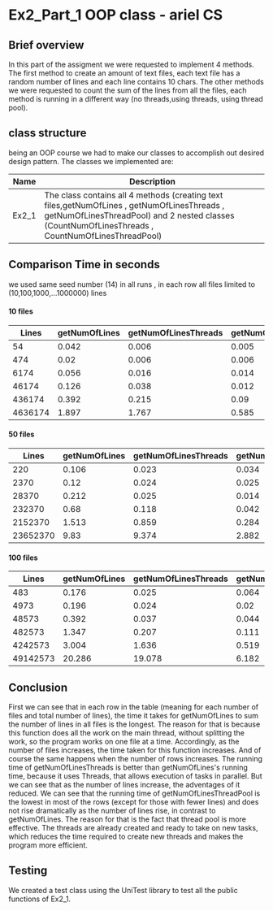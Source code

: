 # Ex2_Part_1 OOP class - ariel CS

## Brief overview
In this part of the assigment we were requested to implement 4 methods.
The first method to create an amount of text files, each text file has a random number of lines and each line contains 10 chars.
The other methods we were requested to count the sum of the lines from all the files, each method is running in a different way (no threads,using threads, using thread pool).
## class structure
being an OOP course we had to make our classes to accomplish out desired design pattern. The classes we implemented are:

| Name                  | Description                                                                                                        |
|-----------------------|--------------------------------------------------------------------------------------------------------------------|
| Ex2_1 | The class contains all 4 methods (creating text files,getNumOfLines , getNumOfLinesThreads , getNumOfLinesThreadPool) and 2 nested classes (CountNumOfLinesThreads , CountNumOfLinesThreadPool) |

## Comparison Time in seconds
we used same seed number (14) in all runs , in each row all files limited to (10,100,1000,...1000000) lines
#### 10 files 
|Lines|getNumOfLines|getNumOfLinesThreads|getNumOfLinesThreadPool|
|---|---|---|---|
|54|0.042|0.006|0.005|
|474|0.02|0.006|0.006|
|6174|0.056|0.016|0.014|
|46174|0.126|0.038|0.012|
|436174|0.392|0.215|0.09|
|4636174|1.897|1.767|0.585|
#### 50 files
|Lines|getNumOfLines|getNumOfLinesThreads|getNumOfLinesThreadPool|
|---|---|---|---|
|220|0.106|0.023|0.034|
|2370|0.12|0.024|0.025|
|28370|0.212|0.025|0.014|
|232370|0.68|0.118|0.042|
|2152370|1.513|0.859|0.284|
|23652370|9.83|9.374|2.882|
#### 100 files
|Lines|getNumOfLines|getNumOfLinesThreads|getNumOfLinesThreadPool|
|---|---|---|---|
|483|0.176|0.025|0.064|
|4973|0.196|0.024|0.02|
|48573|0.392|0.037|0.044|
|482573|1.347|0.207|0.111|
|4242573|3.004|1.636|0.519|
|49142573|20.286|19.078|6.182|

## Conclusion
First we can see that in each row in the table (meaning for each number of files and total number of lines), the time it takes for getNumOfLines to sum the number of lines in all files is the longest. The reason for that is because this function does all the work on the main thread, without splitting the work, so the program works on one file at a time. Accordingly, as the number of files increases, the time taken for this function increases. And of course the same happens when the number of rows increases.
The running time of getNumOfLinesThreads is better than getNumOfLines's running time, because it uses Threads, that allows execution of tasks in parallel. But we can see that as the number of lines increase, the adventages of it reduced.
We can see that the running time of getNumOfLinesThreadPool is the lowest in most of the rows (except for those with fewer lines) and does not rise dramatically as the number of lines rise, in contrast to getNumOfLines. The reason for that is the fact that thread pool is more effective. The threads are already created and ready to take on new tasks, which reduces the time required to create new threads and makes the program more efficient.

## Testing
We created a test class using the UniTest library to test all the public functions of Ex2_1.
